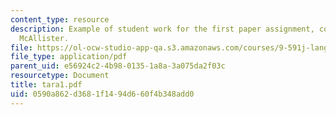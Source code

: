 ```yaml
---
content_type: resource
description: Example of student work for the first paper assignment, courtesy of Tara
  McAllister.
file: https://ol-ocw-studio-app-qa.s3.amazonaws.com/courses/9-591j-language-processing-fall-2004/0590a862d3681f1494d660f4b348add0_tara1.pdf
file_type: application/pdf
parent_uid: e56924c2-4b98-0135-1a8a-3a075da2f03c
resourcetype: Document
title: tara1.pdf
uid: 0590a862-d368-1f14-94d6-60f4b348add0
---
```

